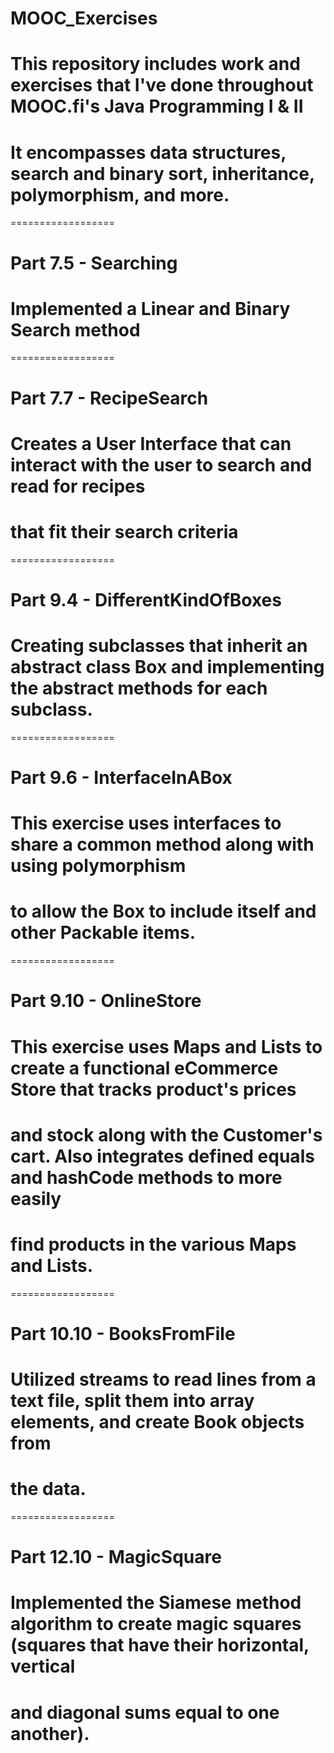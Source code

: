 # MOOC_Exercises

# This repository includes work and exercises that I've done throughout MOOC.fi's Java Programming I & II

# It encompasses data structures, search and binary sort, inheritance, polymorphism, and more.

==================
# Part 7.5 - Searching

# Implemented a Linear and Binary Search method
==================
# Part 7.7 - RecipeSearch

# Creates a User Interface that can interact with the user to search and read for recipes
# that fit their search criteria
==================
# Part 9.4 - DifferentKindOfBoxes

# Creating subclasses that inherit an abstract class Box and implementing the abstract methods for each subclass.
==================
# Part 9.6 - InterfaceInABox

# This exercise uses interfaces to share a common method along with using polymorphism
# to allow the Box to include itself and other Packable items.
==================
# Part 9.10 - OnlineStore

# This exercise uses Maps and Lists to create a functional eCommerce Store that tracks product's prices
# and stock along with the Customer's cart. Also integrates defined equals and hashCode methods to more easily
# find products in the various Maps and Lists.
==================
# Part 10.10 - BooksFromFile

# Utilized streams to read lines from a text file, split them into array elements, and create Book objects from
# the data.
==================
# Part 12.10 - MagicSquare

# Implemented the Siamese method algorithm to create magic squares (squares that have their horizontal, vertical 
# and diagonal sums equal to one another).

